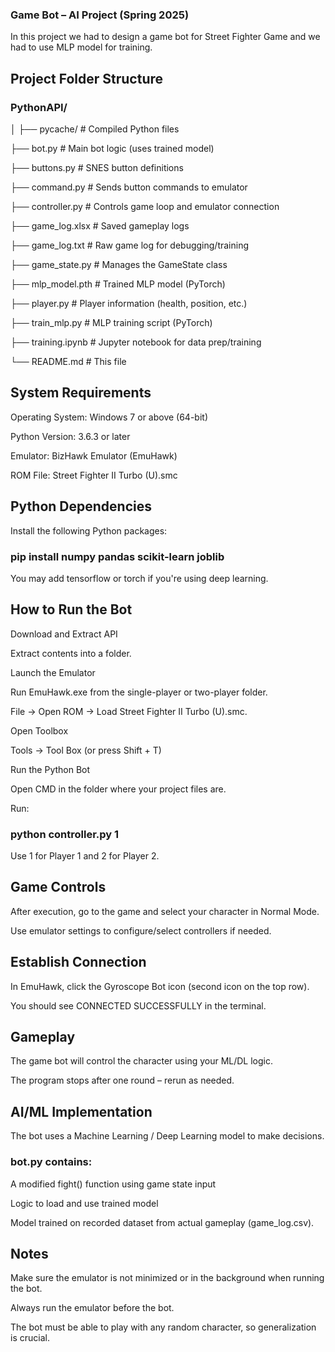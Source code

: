 ### Game Bot – AI Project (Spring 2025)

In this project we had to design a game bot for Street Fighter Game and we had to use MLP model for training.

## Project Folder Structure

### PythonAPI/
│
├── pycache/ # Compiled Python files

├── bot.py # Main bot logic (uses trained model)

├── buttons.py # SNES button definitions

├── command.py # Sends button commands to emulator

├── controller.py # Controls game loop and emulator connection

├── game_log.xlsx # Saved gameplay logs

├── game_log.txt # Raw game log for debugging/training

├── game_state.py # Manages the GameState class

├── mlp_model.pth # Trained MLP model (PyTorch)

├── player.py # Player information (health, position, etc.)

├── train_mlp.py # MLP training script (PyTorch)

├── training.ipynb # Jupyter notebook for data prep/training

└── README.md # This file


## System Requirements
 
Operating System: Windows 7 or above (64-bit)

Python Version: 3.6.3 or later

Emulator: BizHawk Emulator (EmuHawk)

ROM File: Street Fighter II Turbo (U).smc


## Python Dependencies

Install the following Python packages:

### pip install numpy pandas scikit-learn joblib

You may add tensorflow or torch if you're using deep learning.


## How to Run the Bot

Download and Extract API

Extract contents into a folder.

Launch the Emulator

Run EmuHawk.exe from the single-player or two-player folder.

File → Open ROM → Load Street Fighter II Turbo (U).smc.

Open Toolbox

Tools → Tool Box (or press Shift + T)

Run the Python Bot

Open CMD in the folder where your project files are.

Run:

### python controller.py 1

Use 1 for Player 1 and 2 for Player 2.


## Game Controls

After execution, go to the game and select your character in Normal Mode.

Use emulator settings to configure/select controllers if needed.


## Establish Connection

In EmuHawk, click the Gyroscope Bot icon (second icon on the top row).

You should see CONNECTED SUCCESSFULLY in the terminal.


## Gameplay

The game bot will control the character using your ML/DL logic.

The program stops after one round – rerun as needed.


## AI/ML Implementation

The bot uses a Machine Learning / Deep Learning model to make decisions.

### bot.py contains:

A modified fight() function using game state input

Logic to load and use trained model

Model trained on recorded dataset from actual gameplay (game_log.csv).


## Notes

Make sure the emulator is not minimized or in the background when running the bot.

Always run the emulator before the bot.

The bot must be able to play with any random character, so generalization is crucial.
